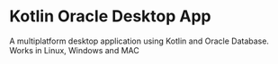 # Kotlin Oracle Desktop App
A multiplatform desktop application using Kotlin and Oracle Database.
Works in Linux, Windows and MAC
